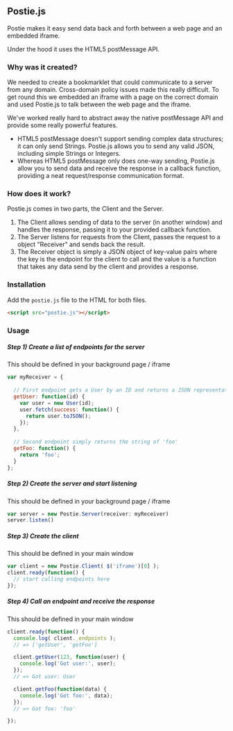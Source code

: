 ## Postie.js

Postie makes it easy send data back and forth between a web page and an embedded iframe.

Under the hood it uses the HTML5 postMessage API.

### Why was it created?

We needed to create a bookmarklet that could communicate to a server from any domain. Cross-domain policy issues made this really difficult.
To get round this we embedded an iframe with a page on the correct domain and used Postie.js to talk between the web page and the iframe.

We've worked really hard to abstract away the native postMessage API and provide some really powerful features.

* HTML5 postMessage doesn't support sending complex data structures; it can only send Strings. Postie.js allows you to send any valid JSON, including simple Strings or Integers.
* Whereas HTML5 postMessage only does one-way sending, Postie.js allow you to send data and receive the response in a callback function, providing a neat request/response communication format.

### How does it work?

Postie.js comes in two parts, the Client and the Server.

1. The Client allows sending of data to the server (in another window) and handles the response, passing it to your provided callback function.
2. The Server listens for requests from the Client, passes the request to a object "Receiver" and sends back the result.
3. The Receiver object is simply a JSON object of key-value pairs where the key is the endpoint for the client to call and the value is a function that takes any data send by the client and provides a response.

### Installation

Add the `postie.js` file to the HTML for both files.

```html
<script src="postie.js"></script>
```

### Usage

##### Step 1) Create a list of endpoints for the server

This should be defined in your background page / iframe

```javascript
var myReceiver = {
  
  // First endpoint gets a User by an ID and returns a JSON representation of it.
  getUser: function(id) {
    var user = new User(id);
    user.fetch(success: function() {
      return user.toJSON();
    });
  },
  
  // Second endpoint simply returns the string of 'foo' 
  getFoo: function() {
    return 'foo';
  }
};
```

##### Step 2) Create the server and start listening

This should be defined in your background page / iframe

```javascript
var server = new Postie.Server(receiver: myReceiver)
server.listen()
```

##### Step 3) Create the client

This should be defined in your main window

```javascript
var client = new Postie.Client( $('iframe')[0] );
client.ready(function() {
  // start calling endpoints here
});
```

##### Step 4) Call an endpoint and receive the response

This should be defined in your main window

```javascript
client.ready(function() {
  console.log( client._endpoints );
  // => ['getUser', 'getFoo']

  client.getUser(123, function(user) {
    console.log('Got user:', user);
  });
  // => Got user: User

  client.getFoo(function(data) {
    console.log('Got foo:', data);
  });
  // => Got foo: 'foo'

});
```
